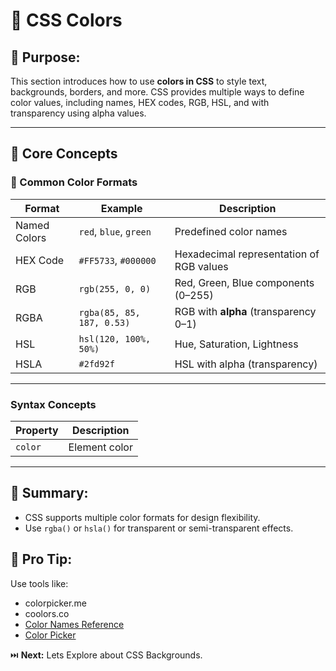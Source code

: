 # 🎨 CSS Colors

## 🎯 Purpose:

This section introduces how to use **colors in CSS** to style text, backgrounds, borders, and more. CSS provides multiple ways to define color values, including names, HEX codes, RGB, HSL, and with transparency using alpha values.

---

## 📌 Core Concepts

### 🌈 Common Color Formats

| **Format**         | **Example**            | **Description**                             |
|--------------------|------------------------|---------------------------------------------|
| Named Colors        | `red`, `blue`, `green` | Predefined color names                      |
| HEX Code            | `#FF5733`, `#000000`   | Hexadecimal representation of RGB values    |
| RGB                 | `rgb(255, 0, 0)`       | Red, Green, Blue components (0–255)         |
| RGBA                | `rgba(85, 85, 187, 0.53)` | RGB with **alpha** (transparency 0–1)       |
| HSL                 | `hsl(120, 100%, 50%)`  | Hue, Saturation, Lightness                  |
| HSLA                | `#2fd92f` | HSL with alpha (transparency)         |

---

### Syntax Concepts

| **Property**       | **Description**                            |
|--------------------|--------------------------------------------|
|`color`             | Element color                                 |

---

## 🔑 Summary:

- CSS supports multiple color formats for design flexibility.
- Use `rgba()` or `hsla()` for transparent or semi-transparent effects.

## 🧠 Pro Tip:

Use tools like:
- colorpicker.me
- coolors.co
- [Color Names Reference](https://www.w3schools.com/colors/colors_names.asp)
- [Color Picker](https://www.w3schools.com/colors/colors_picker.asp)

⏭️ **Next:** Lets Explore about CSS Backgrounds.


